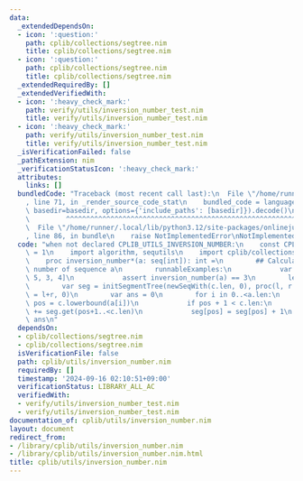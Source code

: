 ```yaml
---
data:
  _extendedDependsOn:
  - icon: ':question:'
    path: cplib/collections/segtree.nim
    title: cplib/collections/segtree.nim
  - icon: ':question:'
    path: cplib/collections/segtree.nim
    title: cplib/collections/segtree.nim
  _extendedRequiredBy: []
  _extendedVerifiedWith:
  - icon: ':heavy_check_mark:'
    path: verify/utils/inversion_number_test.nim
    title: verify/utils/inversion_number_test.nim
  - icon: ':heavy_check_mark:'
    path: verify/utils/inversion_number_test.nim
    title: verify/utils/inversion_number_test.nim
  _isVerificationFailed: false
  _pathExtension: nim
  _verificationStatusIcon: ':heavy_check_mark:'
  attributes:
    links: []
  bundledCode: "Traceback (most recent call last):\n  File \"/home/runner/.local/lib/python3.12/site-packages/onlinejudge_verify/documentation/build.py\"\
    , line 71, in _render_source_code_stat\n    bundled_code = language.bundle(stat.path,\
    \ basedir=basedir, options={'include_paths': [basedir]}).decode()\n          \
    \         ^^^^^^^^^^^^^^^^^^^^^^^^^^^^^^^^^^^^^^^^^^^^^^^^^^^^^^^^^^^^^^^^^^^^^^^^^^^^^^^^^\n\
    \  File \"/home/runner/.local/lib/python3.12/site-packages/onlinejudge_verify/languages/nim.py\"\
    , line 86, in bundle\n    raise NotImplementedError\nNotImplementedError\n"
  code: "when not declared CPLIB_UTILS_INVERSION_NUMBER:\n    const CPLIB_UTILS_INVERSION_NUMBER*\
    \ = 1\n    import algorithm, sequtils\n    import cplib/collections/segtree\n\
    \    proc inversion_number*(a: seq[int]): int =\n        ## Calculate the inversion\
    \ number of sequence a\n        runnableExamples:\n            var a = @[2, 1,\
    \ 5, 3, 4]\n            assert inversion_number(a) == 3\n        let c = a.sorted.deduplicate(true)\n\
    \        var seg = initSegmentTree(newSeqWith(c.len, 0), proc(l, r: int): int\
    \ = l+r, 0)\n        var ans = 0\n        for i in 0..<a.len:\n            let\
    \ pos = c.lowerbound(a[i])\n            if pos + 1 < c.len:\n                ans\
    \ += seg.get(pos+1..<c.len)\n            seg[pos] = seg[pos] + 1\n        return\
    \ ans\n"
  dependsOn:
  - cplib/collections/segtree.nim
  - cplib/collections/segtree.nim
  isVerificationFile: false
  path: cplib/utils/inversion_number.nim
  requiredBy: []
  timestamp: '2024-09-16 02:10:51+09:00'
  verificationStatus: LIBRARY_ALL_AC
  verifiedWith:
  - verify/utils/inversion_number_test.nim
  - verify/utils/inversion_number_test.nim
documentation_of: cplib/utils/inversion_number.nim
layout: document
redirect_from:
- /library/cplib/utils/inversion_number.nim
- /library/cplib/utils/inversion_number.nim.html
title: cplib/utils/inversion_number.nim
---
```


